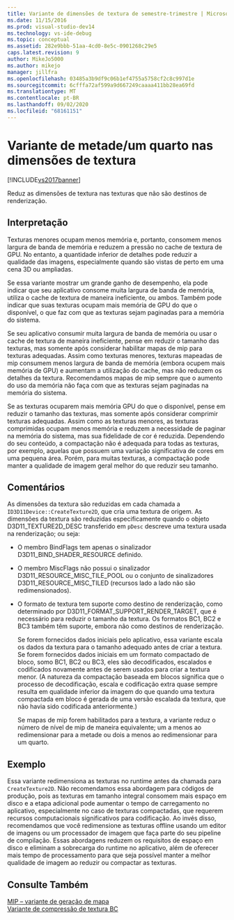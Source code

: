 ```yaml
---
title: Variante de dimensões de textura de semestre-trimestre | Microsoft Docs
ms.date: 11/15/2016
ms.prod: visual-studio-dev14
ms.technology: vs-ide-debug
ms.topic: conceptual
ms.assetid: 282e9bbb-51aa-4cd0-8e5c-0901268c29e5
caps.latest.revision: 9
author: MikeJo5000
ms.author: mikejo
manager: jillfra
ms.openlocfilehash: 03485a3b9df9c06b1ef4755a5758cf2c8c997d1e
ms.sourcegitcommit: 6cfffa72af599a9d667249caaaa411bb28ea69fd
ms.translationtype: MT
ms.contentlocale: pt-BR
ms.lasthandoff: 09/02/2020
ms.locfileid: "68161151"
---
```

# <a name="halfquarter-texture-dimensions-variant"></a>Variante de metade/um quarto nas dimensões de textura
[!INCLUDE[vs2017banner](../includes/vs2017banner.md)]

Reduz as dimensões de textura nas texturas que não são destinos de renderização.  
  
## <a name="interpretation"></a>Interpretação  
 Texturas menores ocupam menos memória e, portanto, consomem menos largura de banda de memória e reduzem a pressão no cache de textura de GPU. No entanto, a quantidade inferior de detalhes pode reduzir a qualidade das imagens, especialmente quando são vistas de perto em uma cena 3D ou ampliadas.  
  
 Se essa variante mostrar um grande ganho de desempenho, ela pode indicar que seu aplicativo consome muita largura de banda de memória, utiliza o cache de textura de maneira ineficiente, ou ambos. Também pode indicar que suas texturas ocupam mais memória de GPU do que o disponível, o que faz com que as texturas sejam paginadas para a memória do sistema.  
  
 Se seu aplicativo consumir muita largura de banda de memória ou usar o cache de textura de maneira ineficiente, pense em reduzir o tamanho das texturas, mas somente após considerar habilitar mapas de mip para texturas adequadas. Assim como texturas menores, texturas mapeadas de mip consumem menos largura de banda de memória (embora ocupem mais memória de GPU) e aumentam a utilização do cache, mas não reduzem os detalhes da textura. Recomendamos mapas de mip sempre que o aumento do uso da memória não faça com que as texturas sejam paginadas na memória do sistema.  
  
 Se as texturas ocuparem mais memória GPU do que o disponível, pense em reduzir o tamanho das texturas, mas somente após considerar comprimir texturas adequadas. Assim como as texturas menores, as texturas comprimidas ocupam menos memória e reduzem a necessidade de paginar na memória do sistema, mas sua fidelidade de cor é reduzida. Dependendo do seu conteúdo, a compactação não é adequada para todas as texturas, por exemplo, aquelas que possuem uma variação significativa de cores em uma pequena área. Porém, para muitas texturas, a compactação pode manter a qualidade de imagem geral melhor do que reduzir seu tamanho.  
  
## <a name="remarks"></a>Comentários  
 As dimensões da textura são reduzidas em cada chamada a `ID3D11Device::CreateTexture2D`, que cria uma textura de origem. As dimensões da textura são reduzidas especificamente quando o objeto D3D11_TEXTURE2D_DESC transferido em `pDesc` descreve uma textura usada na renderização; ou seja:  
  
- O membro BindFlags tem apenas o sinalizador D3D11_BIND_SHADER_RESOURCE definido.  
  
- O membro MiscFlags não possui o sinalizador D3D11_RESOURCE_MISC_TILE_POOL ou o conjunto de sinalizadores D3D11_RESOURCE_MISC_TILED (recursos lado a lado não são redimensionados).  
  
- O formato de textura tem suporte como destino de renderização, como determinado por D3D11_FORMAT_SUPPORT_RENDER_TARGET, que é necessário para reduzir o tamanho da textura. Os formatos BC1, BC2 e BC3 também têm suporte, embora não como destinos de renderização.  
  
  Se forem fornecidos dados iniciais pelo aplicativo, essa variante escala os dados da textura para o tamanho adequado antes de criar a textura. Se forem fornecidos dados iniciais em um formato compactado de bloco, somo BC1, BC2 ou BC3, eles são decodificados, escalados e codificados novamente antes de serem usados para criar a textura menor. (A natureza da compactação baseada em blocos significa que o processo de decodificação, escala e codificação extra quase sempre resulta em qualidade inferior da imagem do que quando uma textura compactada em bloco é gerada de uma versão escalada da textura, que não havia sido codificada anteriormente.)  
  
  Se mapas de mip forem habilitados para a textura, a variante reduz o número de nível de mip de maneira equivalente; um a menos ao redimensionar para a metade ou dois a menos ao redimensionar para um quarto.  
  
## <a name="example"></a>Exemplo  
 Essa variante redimensiona as texturas no runtime antes da chamada para `CreateTexture2D`. Não recomendamos essa abordagem para códigos de produção, pois as texturas em tamanho integral consomem mais espaço em disco e a etapa adicional pode aumentar o tempo de carregamento no aplicativo, especialmente no caso de texturas compactadas, que requerem recursos computacionais significativos para codificação. Ao invés disso, recomendamos que você redimensione as texturas offline usando um editor de imagens ou um processador de imagem que faça parte do seu pipeline de compilação. Essas abordagens reduzem os requisitos de espaço em disco e eliminam a sobrecarga do runtime no aplicativo, além de oferecer mais tempo de processamento para que seja possível manter a melhor qualidade de imagem ao reduzir ou compactar as texturas.  
  
## <a name="see-also"></a>Consulte Também  
 [MIP – variante de geração de mapa](../debugger/mip-map-generation-variant.md)   
 [Variante de compressão de textura BC](../debugger/bc-texture-compression-variant.md)
